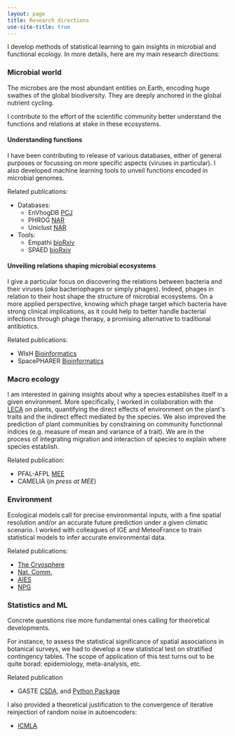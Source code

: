 ```yaml
---
layout: page
title: Research directions
use-site-title: true
---
```



I develop methods of statistical learning to gain insights in microbial and functional ecology. In more details, here are my main research directions:

### Microbial world

The microbes are the most abundant entities on Earth, encoding huge swathes of the global biodiversity. They are deeply anchored in the global nutrient cycling.

I contribute to the effort of the scientific community better understand the functions and relations at stake in these ecosystems.

#### Understanding functions
I have been contributing to release of various databases, either of general purposes or focussing on more specific aspects (viruses in particular). I also developed machine learning tools to unveil functions encoded in microbial genomes.

Related publications:
* Databases:
	* EnVhogDB [PCJ](https://doi.org/10.24072/pcjournal.627)
	* PHROG  [NAR](https://academic.oup.com/nargab/article/3/3/lqab067/6342220)
	* Uniclust [NAR](https://academic.oup.com/nar/article/45/D1/D170/2605730)
* Tools:
	* Empathi [bioRxiv](https://www.biorxiv.org/content/10.1101/2024.12.31.630607)
	* SPAED [bioRxiv](https://www.biorxiv.org/content/10.1101/2025.04.25.650745)

#### Unveiling relations shaping microbial ecosystems

I give a particular focus on discovering the relations between bacteria and their viruses (*aka* bacteriophages or simply phages). Indeed, phages in relation to their host shape the structure of microbial ecosystems. On a more applied perspective, knowing which phage target which bacteria have strong clinical implications, as it could help to better handle bacterial infections through phage therapy, a promising alternative to traditional antibiotics.

Related publications:
* WIsH [Bioinformatics](https://academic.oup.com/bioinformatics/article-abstract/33/19/3113/3964377)
* SpacePHARER [Bioinformatics](https://academic.oup.com/bioinformatics/article/37/19/3364/6207963)

### Macro ecology

I am interested in gaining insights about why a species establishes itself in a given environment. More specifically, I worked in collaboration with the [LECA](https://leca.osug.fr/?lang=en) on plants, quantifying the direct effects of environment on the plant's traits and the indirect effect mediated by the species. We also improved the prediction of plant communities by constraining on community functionnal indices (e.g. measure of mean and variance of a trait).
We are in the process of integrating migration and interaction of species to explain where species establish.

Related publication:
* PFAL-AFPL [MEE](https://besjournals.onlinelibrary.wiley.com/doi/full/10.1111/2041-210X.14203)
* CAMELIA (*in press at MEE*)

### Environment

Ecological models call for precise environmental inputs, with a fine spatial resolution and/or an accurate future prediction under a given climatic scenario. I worked with colleagues of IGE and MeteoFrance to train statistical models to infer accurate environmental data.

Related publications:
* [The Cryosphere](https://tc.copernicus.org/articles/14/565/2020/tc-14-565-2020.html)
* [Nat. Comm.](https://www.nature.com/articles/s41467-022-28033-0)
* [AIES](https://journals.ametsoc.org/view/journals/aies/2/1/AIES-D-22-0034.1.xml)
* [NPG](https://npg.copernicus.org/articles/31/75/2024/npg-31-75-2024.html)


### Statistics and ML

Concrete questions rise more fundamental ones calling for theoretical developments.
 
For instance, to assess the statistical significance of spatial associations in botanical surveys, we had to develop a new statistical test on stratified contingency tables. The scope of application of this test turns out to be quite borad: epidemiology, meta-analysis, etc.

Related publication 
* GASTE [CSDA](https://doi.org/10.1016/j.csda.2025.108277), and [Python Package](https://pypi.org/project/gaste-test/)

I also provided a theoretical justification to the convergence of iterative reinjection of random noise in autoencoders:
* [ICMLA](https://ieeexplore.ieee.org/abstract/document/9356324)


